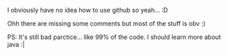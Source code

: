 I obviously have no idea how to use github so yeah... :D

Ohh there are missing some comments but most of the stuff is obv :) 

PS: It's still bad parctice... like 99% of the code. I should learn more about java :|
